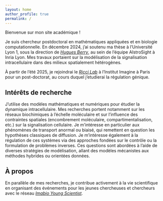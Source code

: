 ```yaml
---
layout: home
author_profile: true
permalink: /
---
```

Bienvenue sur mon site académique !

Je suis chercheur postdoctoral en mathématiques appliquées et en biologie computationnelle. En décembre 2024, j’ai soutenu ma thèse à l’Université Lyon 1, sous la direction de *[Hugues Berry](https://hberry.gitlabpages.inria.fr/mywebpage/)*, au sein de l’équipe AIstroSight à Inria Lyon. Mes travaux portaient sur la modélisation de la signalisation intracellulaire dans des milieux spatialement hétérogènes.

À partir de l’été 2025, je rejoindrai le *[Ricci Lab](https://www.ricci-lab.com)* à l’Institut Imagine à Paris pour un post-doctorat, au cours duquel j’etudierai la régulation génique.

## Intérêts de recherche

J’utilise des modèles mathématiques et numériques pour étudier la dynamique intracellulaire. Mes recherches portent notamment sur les réseaux biochimiques à l’échelle moléculaire et sur l’influence des contraintes spatiales (encombrement moléculaire, compartimentalisation, etc.) sur la signalisation cellulaire. Je m’intéresse en particulier aux phénomènes de transport anormal ou biaisé, qui remettent en question les hypothèses classiques de diffusion. Je m’intéresse également à la régulation de ces systèmes via des approches fondées sur le contrôle ou la formulation de problèmes inverses. Ces questions sont abordées à l’aide de diverses stratégies de modélisation, allant des modèles mécanistes aux méthodes hybrides ou orientées données.

## À propos

En parallèle de mes recherches, je contribue activement à la vie scientifique en organisant des événements pour les jeunes chercheuses et chercheurs avec le réseau *[Imabio Young Scientist](https://sites.google.com/view/iysn/home)*.

